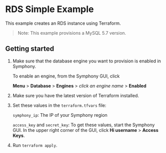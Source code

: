 # RDS Simple Example
This example creates an RDS instance using Terraform.

> Note: This example provisions a MySQL 5.7 version.

## Getting started
1. Make sure that the database engine you want to provision is enabled in Symphony.

   To enable an engine, from the Symphony GUI, click
   
   **Menu** > **Database** > **Engines** > *click an engine name* > **Enabled**

2. Make sure you have the latest version of Terraform installed.

3. Set these values in the `terraform.tfvars` file:
   
   `symphony_ip`: The IP of your Symphony region
   
   `access_key` and `secret_key`: To get these values, start the Symphony GUI. In the upper right corner of the GUI, click **Hi username** > **Access Keys**.
   
4. Run `terraform apply`.
